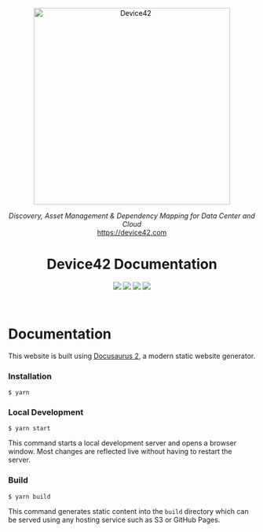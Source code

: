 
<p align="center">
  <a href="https://device42.com/">
    <img alt="Device42" title="Device42" src="./static/img/logo.png" width="400" style="color: black">
  </a>
</p>

<p align="center">
  <i>Discovery, Asset Management & Dependency Mapping for Data Center and Cloud</i><br/> 
  <a href="https://device42.com">https://device42.com</a>
</p>

<h1 align="center">
  Device42 Documentation
</h1>

<p align="center">
<img src="https://img.shields.io/badge/react-%2320232a.svg?style=for-the-badge&logo=react&logoColor=%2361DAFB">
<img src="https://img.shields.io/badge/node.js-6DA55F?style=for-the-badge&logo=node.js&logoColor=white">
<img src="https://img.shields.io/badge/yarn-%232C8EBB.svg?style=for-the-badge&logo=yarn&logoColor=white">
<img src="https://img.shields.io/badge/markdown-%23000000.svg?style=for-the-badge&logo=markdown&logoColor=white">
</p>

<br/>

# Documentation

This website is built using [Docusaurus 2](https://docusaurus.io/), a modern static website generator.

### Installation

```
$ yarn
```

### Local Development

```
$ yarn start
```

This command starts a local development server and opens a browser window. Most changes are reflected live without having to restart the server.

### Build

```
$ yarn build
```

This command generates static content into the `build` directory which can be served using any hosting service such as S3 or GitHub Pages.

